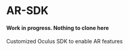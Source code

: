 # AR-SDK

#### Work in progress. Nothing to clone here

Customized Oculus SDK to enable AR features
